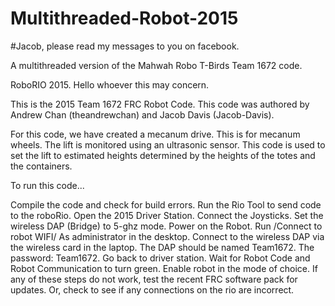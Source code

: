 # Multithreaded-Robot-2015

#Jacob, please read my messages to you on facebook.

A multithreaded version of the Mahwah Robo T-Birds Team 1672 code.

RoboRIO 2015. Hello whoever this may concern.

This is the 2015 Team 1672 FRC Robot Code. This code was authored by Andrew Chan (theandrewchan) and Jacob Davis (Jacob-Davis).

For this code, we have created a mecanum drive. This is for mecanum wheels. The lift is monitored using an ultrasonic sensor. This code is used to set the lift to estimated heights determined by the heights of the totes and the containers.

To run this code...

Compile the code and check for build errors.
Run the Rio Tool to send code to the roboRio.
Open the 2015 Driver Station.
Connect the Joysticks.
Set the wireless DAP (Bridge) to 5-ghz mode.
Power on the Robot.
Run /Connect to robot WIFI/ As administrator in the desktop.
Connect to the wireless DAP via the wireless card in the laptop. The DAP should be named Team1672. The password: Team1672.
Go back to driver station. Wait for Robot Code and Robot Communication to turn green.
Enable robot in the mode of choice.
If any of these steps do not work, test the recent FRC software pack for updates. Or, check to see if any connections on the rio are incorrect.

